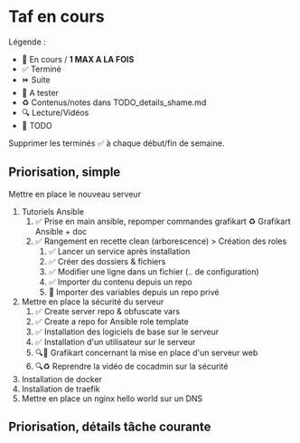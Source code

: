 # Taf en cours

Légende :

- 🚀  En cours / **1 MAX A LA FOIS**
- ✅  Terminé
- ⏩  Suite
- 📌 A tester
- ♻️  Contenus/notes dans TODO_details_shame.md
- 🔍  Lecture/Vidéos
- 🌱 TODO

Supprimer les terminés ✅ à chaque début/fin de semaine.

## Priorisation, simple

Mettre en place le nouveau serveur

1. Tutoriels Ansible
   1. ✅ Prise en main ansible, repomper commandes grafikart ♻️ Grafikart Ansible + doc
   2. ✅ Rangement en recette clean (arborescence) > Création des roles
      1. ✅ Lancer un service après installation
      2. ✅ Créer des dossiers & fichiers
      3. ✅ Modifier une ligne dans un fichier (.. de configuration)
      4. ✅ Importer du contenu depuis un repo
      5. 🌱 Importer des variables depuis un repo privé
2. Mettre en place la sécurité du serveur
   1. ✅ Create server repo & obfuscate vars
   2. ✅ Create a repo for Ansible role template
   3. ✅ Installation des logiciels de base sur le serveur
   4. ✅ Installation d'un utilisateur sur le serveur
   5. 🔍🚀 Grafikart concernant la mise en place d'un serveur web
   6. 🔍♻️ Reprendre la vidéo de cocadmin sur la sécurité
3. Installation de docker
4. Installation de traefik
5. Mettre en place un nginx hello world sur un DNS

## Priorisation, détails tâche courante
